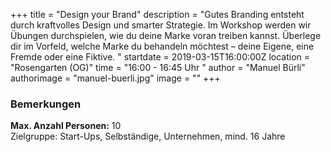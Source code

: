 +++
title = "Design your Brand"
description = "Gutes Branding entsteht durch kraftvolles Design und smarter Strategie. Im Workshop werden wir Übungen durchspielen, wie du deine Marke voran treiben kannst. Überlege dir im Vorfeld, welche Marke du behandeln möchtest – deine Eigene, eine Fremde oder eine Fiktive. "
startdate = 2019-03-15T16:00:00Z
location = "Rosengarten (OG)"
time = "16:00 - 16:45 Uhr "
author = "Manuel Bürli"
authorimage = "manuel-buerli.jpg"
image = ""
+++

### Bemerkungen
**Max. Anzahl Personen:** 10    
Zielgruppe: Start-Ups, Selbständige, Unternehmen, mind. 16 Jahre

